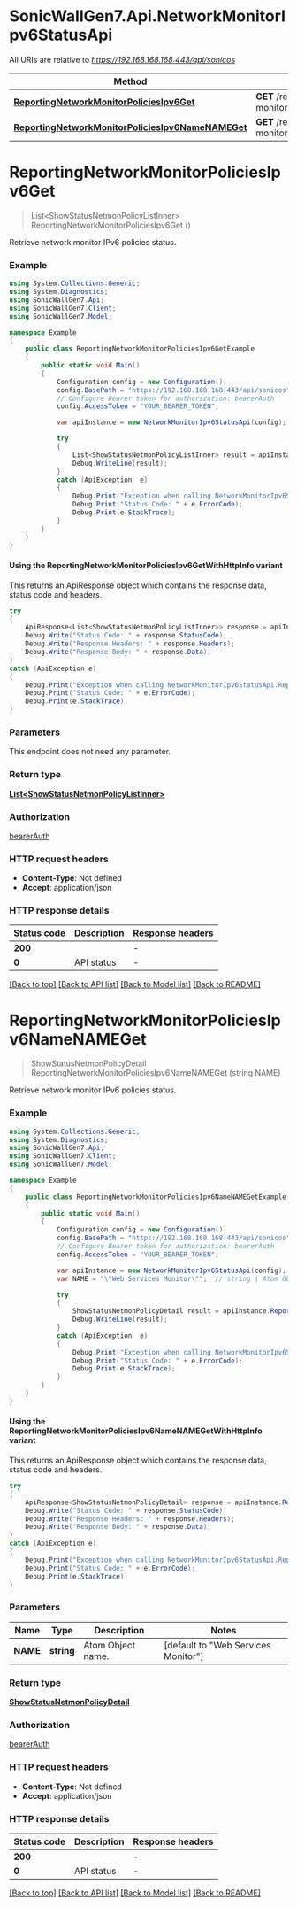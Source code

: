 # SonicWallGen7.Api.NetworkMonitorIpv6StatusApi

All URIs are relative to *https://192.168.168.168:443/api/sonicos*

| Method | HTTP request | Description |
|--------|--------------|-------------|
| [**ReportingNetworkMonitorPoliciesIpv6Get**](NetworkMonitorIpv6StatusApi.md#reportingnetworkmonitorpoliciesipv6get) | **GET** /reporting/network-monitor/policies/ipv6 |  |
| [**ReportingNetworkMonitorPoliciesIpv6NameNAMEGet**](NetworkMonitorIpv6StatusApi.md#reportingnetworkmonitorpoliciesipv6namenameget) | **GET** /reporting/network-monitor/policies/ipv6/name/{NAME} |  |

<a id="reportingnetworkmonitorpoliciesipv6get"></a>
# **ReportingNetworkMonitorPoliciesIpv6Get**
> List&lt;ShowStatusNetmonPolicyListInner&gt; ReportingNetworkMonitorPoliciesIpv6Get ()



Retrieve network monitor IPv6 policies status.

### Example
```csharp
using System.Collections.Generic;
using System.Diagnostics;
using SonicWallGen7.Api;
using SonicWallGen7.Client;
using SonicWallGen7.Model;

namespace Example
{
    public class ReportingNetworkMonitorPoliciesIpv6GetExample
    {
        public static void Main()
        {
            Configuration config = new Configuration();
            config.BasePath = "https://192.168.168.168:443/api/sonicos";
            // Configure Bearer token for authorization: bearerAuth
            config.AccessToken = "YOUR_BEARER_TOKEN";

            var apiInstance = new NetworkMonitorIpv6StatusApi(config);

            try
            {
                List<ShowStatusNetmonPolicyListInner> result = apiInstance.ReportingNetworkMonitorPoliciesIpv6Get();
                Debug.WriteLine(result);
            }
            catch (ApiException  e)
            {
                Debug.Print("Exception when calling NetworkMonitorIpv6StatusApi.ReportingNetworkMonitorPoliciesIpv6Get: " + e.Message);
                Debug.Print("Status Code: " + e.ErrorCode);
                Debug.Print(e.StackTrace);
            }
        }
    }
}
```

#### Using the ReportingNetworkMonitorPoliciesIpv6GetWithHttpInfo variant
This returns an ApiResponse object which contains the response data, status code and headers.

```csharp
try
{
    ApiResponse<List<ShowStatusNetmonPolicyListInner>> response = apiInstance.ReportingNetworkMonitorPoliciesIpv6GetWithHttpInfo();
    Debug.Write("Status Code: " + response.StatusCode);
    Debug.Write("Response Headers: " + response.Headers);
    Debug.Write("Response Body: " + response.Data);
}
catch (ApiException e)
{
    Debug.Print("Exception when calling NetworkMonitorIpv6StatusApi.ReportingNetworkMonitorPoliciesIpv6GetWithHttpInfo: " + e.Message);
    Debug.Print("Status Code: " + e.ErrorCode);
    Debug.Print(e.StackTrace);
}
```

### Parameters
This endpoint does not need any parameter.
### Return type

[**List&lt;ShowStatusNetmonPolicyListInner&gt;**](ShowStatusNetmonPolicyListInner.md)

### Authorization

[bearerAuth](../README.md#bearerAuth)

### HTTP request headers

 - **Content-Type**: Not defined
 - **Accept**: application/json


### HTTP response details
| Status code | Description | Response headers |
|-------------|-------------|------------------|
| **200** |  |  -  |
| **0** | API status |  -  |

[[Back to top]](#) [[Back to API list]](../README.md#documentation-for-api-endpoints) [[Back to Model list]](../README.md#documentation-for-models) [[Back to README]](../README.md)

<a id="reportingnetworkmonitorpoliciesipv6namenameget"></a>
# **ReportingNetworkMonitorPoliciesIpv6NameNAMEGet**
> ShowStatusNetmonPolicyDetail ReportingNetworkMonitorPoliciesIpv6NameNAMEGet (string NAME)



Retrieve network monitor IPv6 policies status.

### Example
```csharp
using System.Collections.Generic;
using System.Diagnostics;
using SonicWallGen7.Api;
using SonicWallGen7.Client;
using SonicWallGen7.Model;

namespace Example
{
    public class ReportingNetworkMonitorPoliciesIpv6NameNAMEGetExample
    {
        public static void Main()
        {
            Configuration config = new Configuration();
            config.BasePath = "https://192.168.168.168:443/api/sonicos";
            // Configure Bearer token for authorization: bearerAuth
            config.AccessToken = "YOUR_BEARER_TOKEN";

            var apiInstance = new NetworkMonitorIpv6StatusApi(config);
            var NAME = "\"Web Services Monitor\"";  // string | Atom Object name. (default to "Web Services Monitor")

            try
            {
                ShowStatusNetmonPolicyDetail result = apiInstance.ReportingNetworkMonitorPoliciesIpv6NameNAMEGet(NAME);
                Debug.WriteLine(result);
            }
            catch (ApiException  e)
            {
                Debug.Print("Exception when calling NetworkMonitorIpv6StatusApi.ReportingNetworkMonitorPoliciesIpv6NameNAMEGet: " + e.Message);
                Debug.Print("Status Code: " + e.ErrorCode);
                Debug.Print(e.StackTrace);
            }
        }
    }
}
```

#### Using the ReportingNetworkMonitorPoliciesIpv6NameNAMEGetWithHttpInfo variant
This returns an ApiResponse object which contains the response data, status code and headers.

```csharp
try
{
    ApiResponse<ShowStatusNetmonPolicyDetail> response = apiInstance.ReportingNetworkMonitorPoliciesIpv6NameNAMEGetWithHttpInfo(NAME);
    Debug.Write("Status Code: " + response.StatusCode);
    Debug.Write("Response Headers: " + response.Headers);
    Debug.Write("Response Body: " + response.Data);
}
catch (ApiException e)
{
    Debug.Print("Exception when calling NetworkMonitorIpv6StatusApi.ReportingNetworkMonitorPoliciesIpv6NameNAMEGetWithHttpInfo: " + e.Message);
    Debug.Print("Status Code: " + e.ErrorCode);
    Debug.Print(e.StackTrace);
}
```

### Parameters

| Name | Type | Description | Notes |
|------|------|-------------|-------|
| **NAME** | **string** | Atom Object name. | [default to &quot;Web Services Monitor&quot;] |

### Return type

[**ShowStatusNetmonPolicyDetail**](ShowStatusNetmonPolicyDetail.md)

### Authorization

[bearerAuth](../README.md#bearerAuth)

### HTTP request headers

 - **Content-Type**: Not defined
 - **Accept**: application/json


### HTTP response details
| Status code | Description | Response headers |
|-------------|-------------|------------------|
| **200** |  |  -  |
| **0** | API status |  -  |

[[Back to top]](#) [[Back to API list]](../README.md#documentation-for-api-endpoints) [[Back to Model list]](../README.md#documentation-for-models) [[Back to README]](../README.md)

